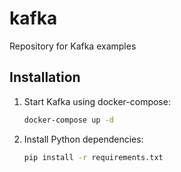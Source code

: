 # kafka
Repository for Kafka examples

## Installation

1. Start Kafka using docker-compose:
    ```bash
    docker-compose up -d
    ```
2. Install Python dependencies:
    ```bash
    pip install -r requirements.txt
    ```